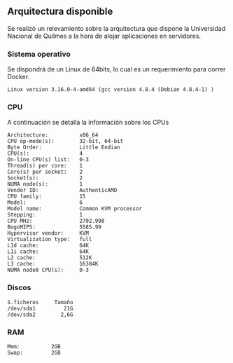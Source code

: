 ## Arquitectura disponible

Se realizó un relevamiento sobre la arquitectura que dispone la Universidad Nacional de Quilmes a la hora de alojar aplicaciones en servidores. 

### Sistema operativo

Se dispondrá de un Linux de 64bits, lo cual es un requerimiento para correr Docker.

```
Linux version 3.16.0-4-amd64 (gcc version 4.8.4 (Debian 4.8.4-1) )
```

### CPU

A continuación se detalla la información sobre los CPUs

```
Architecture:          x86_64
CPU op-mode(s):        32-bit, 64-bit
Byte Order:            Little Endian
CPU(s):                4
On-line CPU(s) list:   0-3
Thread(s) per core:    1
Core(s) per socket:    2
Socket(s):             2
NUMA node(s):          1
Vendor ID:             AuthenticAMD
CPU family:            15
Model:                 6
Model name:            Common KVM processor
Stepping:              1
CPU MHz:               2792.998
BogoMIPS:              5585.99
Hypervisor vendor:     KVM
Virtualization type:   full
L1d cache:             64K
L1i cache:             64K
L2 cache:              512K
L3 cache:              16384K
NUMA node0 CPU(s):     0-3
```

### Discos

```
S.ficheros     Tamaño
/dev/sda1         21G   
/dev/sda2        2,6G   
```

### RAM

```
Mem:          2GB      
Swap:         2GB  
```

